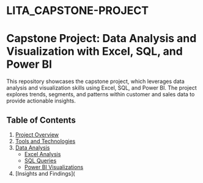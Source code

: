 # LITA_CAPSTONE-PROJECT
# Capstone Project: Data Analysis and Visualization with Excel, SQL, and Power BI

This repository showcases the capstone project, which leverages data analysis and visualization skills using Excel, SQL, and Power BI. The project explores trends, segments, and patterns within customer and sales data to provide actionable insights.

## Table of Contents
1. [Project Overview](#project-overview)
2. [Tools and Technologies](#tools-and-technologies)
3. [Data Analysis](#data-analysis)
   - [Excel Analysis](#excel-analysis)
   - [SQL Queries](#sql-queries)
   - [Power BI Visualizations](#power-bi-visualizations)
4. [Insights and Findings](
